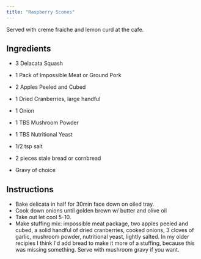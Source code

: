```yaml
---
title: "Raspberry Scones"
---
```


Served with creme fraiche and lemon curd at the cafe. 

## Ingredients

* 3 Delacata Squash

* 1 Pack of Impossible Meat or Ground Pork
* 2 Apples Peeled and Cubed
* 1 Dried Cranberries, large handful
* 1 Onion
* 1 TBS Mushroom Powder
* 1 TBS Nutritional Yeast
* 1/2 tsp salt
* 2 pieces stale bread or cornbread
* Gravy of choice

## Instructions

* Bake delicata in half for 30min face down on oiled tray. 
* Cook down onions until golden brown w/ butter and olive oil
* Take out let cool 5-10. 
* Make stuffing mix: impossible meat package, two apples peeled and cubed, a solid handful of dried cranberries, cooked onions, 3 cloves of garlic, mushroom powder, nutritional yeast, lightly salted. In my older recipies I think I'd add bread to make it more of a stuffing, because this was missing something. Serve with mushroom gravy if you want. 